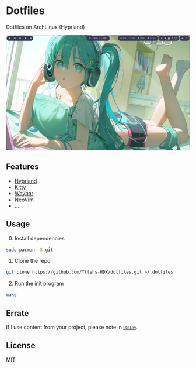 # Dotfiles

Dotfiles on ArchLinux (Hyprland)

![hyprland](Screenshot.png)

## Features

- [Hyprland](config/hypr)
- [Kitty](config/kitty)
- [Waybar](config/waybar)
- [NeoVim](config/nvim)
- ...

## Usage

0. Install dependencies

```bash
sudo pacman -S git
```

1. Clone the repo

```bash
git clone https://github.com/Yttehs-HDX/dotfiles.git ~/.dotfiles
```

2. Run the init program

```bash
make
```

## Errate

If I use content from your project, please note in [issue](https://github.com/Yttehs-HDX/dotfiles/issues/new?template=Blank+issue).

## License

MIT
